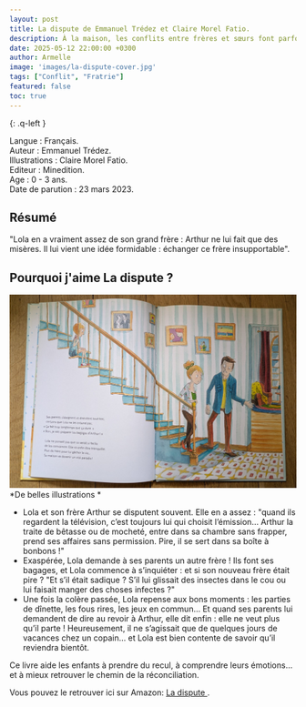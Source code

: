```yaml
---
layout: post
title: La dispute de Emmanuel Trédez et Claire Morel Fatio.
description: À la maison, les conflits entre frères et sœurs font parfois partie du quotidien. Ce livre e permet de dédramatiser ces tensions en mettant des mots sur ce que les enfants ressentent.
date: 2025-05-12 22:00:00 +0300
author: Armelle
image: 'images/la-dispute-cover.jpg'
tags: ["Conflit", "Fratrie"]
featured: false
toc: true
---
```


{: .q-left }

Langue : Français.              
Auteur : Emmanuel Trédez.  
Illustrations : Claire Morel Fatio.                         
Editeur : Minedition.            
Age : 0 - 3 ans.   
Date de parution : 23 mars 2023. 

## Résumé

"Lola en a vraiment assez de son grand frère : Arthur ne lui fait que des misères. Il lui vient une idée formidable : échanger ce frère insupportable".

## Pourquoi j'aime La dispute ?

![De belles illustrations](images/la-dispute-int.jpg)
*De belles illustrations *
- Lola et son frère Arthur se disputent souvent. Elle en a assez : "quand ils regardent la télévision, c’est toujours lui qui choisit l’émission… Arthur la traite de bêtasse ou de mocheté, entre dans sa chambre sans frapper, prend ses affaires sans permission. Pire, il se sert dans sa boîte à bonbons !"
- Exaspérée, Lola demande à ses parents un autre frère ! Ils font ses bagages, et Lola commence à s’inquiéter : et si son nouveau frère était pire ? "Et s’il était sadique ? S’il lui glissait des insectes dans le cou ou lui faisait manger des choses infectes ?"
- Une fois la colère passée, Lola repense aux bons moments : les parties de dînette, les fous rires, les jeux en commun… Et quand ses parents lui demandent de dire au revoir à Arthur, elle dit enfin : elle ne veut plus qu’il parte ! Heureusement, il ne s’agissait que de quelques jours de vacances chez un copain… et Lola est bien contente de savoir qu’il reviendra bientôt.

Ce livre aide les enfants à prendre du recul, à comprendre leurs émotions… et à mieux retrouver le chemin de la réconciliation.

Vous pouvez le retrouver ici sur Amazon: [La dispute ](https://amzn.to/3FATHRv). 

